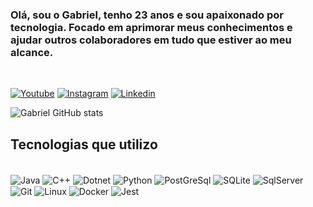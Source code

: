 ### Olá, sou o Gabriel, tenho 23 anos e sou apaixonado por tecnologia. Focado em aprimorar meus conhecimentos e ajudar outros colaboradores em tudo que estiver ao meu alcance.
<br/>

[![Youtube](https://img.shields.io/badge/YouTube-FF0000?style=for-the-badge&logo=youtube&logoColor=white)](https://www.youtube.com/channel/UCLBOGoH7qqVV3F-LkMnMBDw/featured)
[![Instagram](https://img.shields.io/badge/Instagram-E4405F?style=for-the-badge&logo=instagram&logoColor=white)](https://www.instagram.com/gabrielmagal__/)
[![Linkedin](https://img.shields.io/badge/LinkedIn-0077B5?style=for-the-badge&logo=linkedin&logoColor=white)](https://www.linkedin.com/in/gabriel-almeida-48b8461b0/)

![Gabriel GitHub stats](https://github-readme-stats.vercel.app/api?username=gabrielmagal&show_icons=true&theme=tokyonight)

## Tecnologias que utilizo

<div style = "display: inline_block"><br/>
<img align="center" alt= "Java" src="https://img.shields.io/badge/Java-ED8B00?style=for-the-badge&logo=java&logoColor=white"/>
<img align="center" alt= "C++" src="https://img.shields.io/badge/C%2B%2B-00599C?style=for-the-badge&logo=c%2B%2B&logoColor=white"/>
<img align="center" alt= "Dotnet" src="https://img.shields.io/badge/.NET-5C2D91?style=for-the-badge&logo=.net&logoColor=white"/>
<img align="center" alt= "Python" src="https://img.shields.io/badge/Python-14354C?style=for-the-badge&logo=python&logoColor=white"/>
<img align="center" alt= "PostGreSql" src="https://img.shields.io/badge/PostgreSQL-316192?style=for-the-badge&logo=postgresql&logoColor=white"/>
<img align="center" alt= "SQLite" src="https://img.shields.io/badge/SQLite-07405E?style=for-the-badge&logo=sqlite&logoColor=white"/>
<img align="center" alt= "SqlServer" src="https://img.shields.io/badge/Microsoft%20SQL%20Server-CC2927?style=for-the-badge&logo=microsoft%20sql%20server&logoColor=white"/>
<img align="center" alt= "Git" src="https://img.shields.io/badge/Git-E34F26?style=for-the-badge&logo=git&logoColor=white"/>
<img align="center" alt= "Linux" src="https://img.shields.io/badge/Linux-E34F26?style=for-the-badge&logo=linux&logoColor=black"/>
<img align="center" alt= "Docker" src="https://img.shields.io/badge/Docker-2496ED?style=for-the-badge&logo=docker&logoColor=white"/>
<img align="center" alt= "Jest" src="https://img.shields.io/badge/Jest-323330?style=for-the-badge&logo=Jest&logoColor=white"/>
</div><br/>
